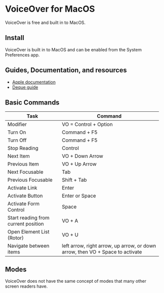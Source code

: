 # VoiceOver for MacOS

VoiceOver is free and built in to MacOS.

## Install

VoiceOver is built in to MacOS and can be enabled from the System Preferences app.

## Guides, Documentation, and resources

* [Apple documentation](https://www.apple.com/accessibility/mac/vision/)
* [Deque guide](https://dequeuniversity.com/screenreaders/voiceover-keyboard-shortcuts)

## Basic Commands

| Task | Command |
|---|---|
| Modifier | VO = Control + Option |
| Turn On | Command + F5 |
| Turn Off | Command + F5 |
| Stop Reading | Control |
| Next Item | VO + Down Arrow |
| Previous Item | VO + Up Arrow |
| Next Focusable | Tab |
| Previous Focusable | Shift + Tab |
| Activate Link | Enter |
| Activate Button | Enter or Space |
| Activate Form Control | Space |
| Start reading from current position | VO + A |
| Open Element List (Rotor) | VO + U |
| Navigate between items | left arrow, right arrow, up arrow, or down arrow, then VO + Space to activate |

## Modes

VoiceOver does not have the same concept of modes that many other screen readers have.

